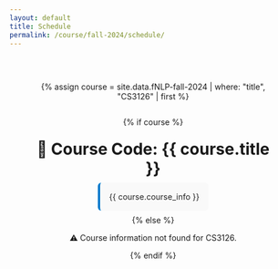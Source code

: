 ```yaml
---
layout: default
title: Schedule
permalink: /course/fall-2024/schedule/
---
```

<style>
.page-container {
  display: flex;
  flex-direction: column;
  justify-content: center;  /* vertical center */
  align-items: center;      /* horizontal center */
  padding: 2rem;
  box-sizing: border-box;
  text-align: center;
}

.course-info {
  max-width: 800px;
  background-color: #f9f9f9;
  border-left: 4px solid #007acc;
  padding: 1rem;
  border-radius: 6px;
  margin-bottom: 0.5rem;
  color: #222;
}

/* Dark mode support */
@media (prefers-color-scheme: dark) {
  .course-info {
    background-color: #1e1e1e;
    border-left-color: #66ccff;
    color: #f0f0f0;
  }
}

/* Remove default list styles, center text */
.course-info ul {
  list-style: none;
  padding: 0;
  margin: 0 auto;
  text-align: center;
  max-width: 400px;
}

.course-info li {
  margin-bottom: 0.5rem;
  line-height: 1.6;
}

/* Reduce margin above and below headings */
h1, h2, h3, h4, h5, h6 {
  margin-top: 0.5rem;
  margin-bottom: 0.5rem;
}

/* Center the faculty portraits container */
.portrait-list {
  display: flex;
  justify-content: center;
  flex-wrap: wrap;
  max-width: 800px;
  gap: 1rem; /* Adjust gap between portraits */
}
</style>

<div class="page-container">

{% assign course = site.data.fNLP-fall-2024 | where: "title", "CS3126" | first %}

{% if course %}
<h1>📘 Course Code: {{ course.title }}</h1>

<div class="course-info">
  {{ course.course_info }}
</div>
{% else %}
<p>⚠️ Course information not found for CS3126.</p>
{% endif %}

</div>

